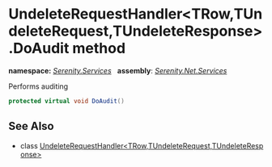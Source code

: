 # UndeleteRequestHandler&lt;TRow,TUndeleteRequest,TUndeleteResponse&gt;.DoAudit method
**namespace:** *[Serenity.Services](../../README.md#serenity.services-namespace)*   **assembly**: *[Serenity.Net.Services](../../README.md)*

Performs auditing

```csharp
protected virtual void DoAudit()
```

## See Also

* class [UndeleteRequestHandler&lt;TRow,TUndeleteRequest,TUndeleteResponse&gt;](../UndeleteRequestHandler-3.md)